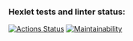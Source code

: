 ### Hexlet tests and linter status:
[![Actions Status](https://github.com/okeangel/python-project-lvl1/workflows/hexlet-check/badge.svg)](https://github.com/okeangel/python-project-lvl1/actions)
[![Maintainability](https://api.codeclimate.com/v1/badges/a99a88d28ad37a79dbf6/maintainability)](https://codeclimate.com/github/codeclimate/codeclimate/maintainability)
